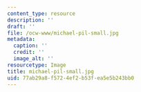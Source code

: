 ```yaml
---
content_type: resource
description: ''
draft: ''
file: /ocw-www/michael-pil-small.jpg
metadata:
  caption: ''
  credit: ''
  image_alt: ''
resourcetype: Image
title: michael-pil-small.jpg
uid: 77ab29a8-f572-4ef2-b53f-ea5e5b243bb0
---
```

